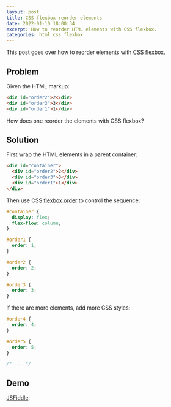 ```yaml
---
layout: post
title: CSS flexbox reorder elements
date: 2022-01-10 18:00:34
excerpt: How to reorder HTML elements with CSS flexbox.
categories: html css flexbox
---
```


This post goes over how to reorder elements with [CSS flexbox](https://developer.mozilla.org/docs/Web/CSS/CSS_Flexible_Box_Layout/Basic_Concepts_of_Flexbox).

## Problem

Given the HTML markup:

```html
<div id="order2">2</div>
<div id="order3">3</div>
<div id="order1">1</div>
```

How does one reorder the elements with CSS flexbox?

## Solution

First wrap the HTML elements in a parent container:

```html
<div id="container">
  <div id="order2">2</div>
  <div id="order3">3</div>
  <div id="order1">1</div>
</div>
```

Then use CSS [flexbox order](https://yoksel.github.io/flex-cheatsheet/#section-order) to control the sequence:

```css
#container {
  display: flex;
  flex-flow: column;
}

#order1 {
  order: 1;
}

#order2 {
  order: 2;
}

#order3 {
  order: 3;
}
```

If there are more elements, add more CSS styles:

```css
#order4 {
  order: 4;
}

#order5 {
  order: 5;
}

/* ... */
```

## Demo

[JSFiddle](https://jsfiddle.net/remarkablemark/he8c1daj/):

<script async src="https://jsfiddle.net/remarkablemark/he8c1daj/embed/html,css,result/"></script>
